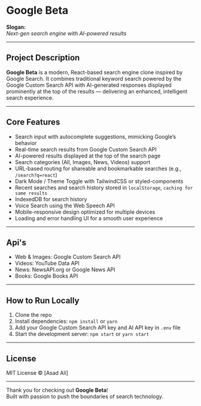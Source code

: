 # Google Beta

**Slogan:**  
_Next-gen search engine with AI-powered results_

---

## Project Description

**Google Beta** is a modern, React-based search engine clone inspired by Google Search. It combines traditional keyword search powered by the Google Custom Search API with AI-generated responses displayed prominently at the top of the results — delivering an enhanced, intelligent search experience.

---

## Core Features

- Search input with autocomplete suggestions, mimicking Google’s behavior
- Real-time search results from Google Custom Search API
- AI-powered results displayed at the top of the search page
- Search categories (All, Images, News, Videos) support
- URL-based routing for shareable and bookmarkable searches (e.g., `/search?q=react`)
- Dark Mode / Theme Toggle with TailwindCSS or styled-components
- Recent searches and search history stored in `localStorage`, `caching for same results`
- IndexedDB for search history
- Voice Search using the Web Speech API
- Mobile-responsive design optimized for multiple devices
- Loading and error handling UI for a smooth user experience

---

## Api's

- Web & Images: Google Custom Search API
- Videos: YouTube Data API
- News: NewsAPI.org or Google News API
- Books: Google Books API

---

## How to Run Locally

1. Clone the repo
2. Install dependencies: `npm install` or `yarn`
3. Add your Google Custom Search API key and AI API key in `.env` file
4. Start the development server: `npm start` or `yarn start`

---

## License

MIT License © [Asad Ali]

---

Thank you for checking out **Google Beta**!  
Built with passion to push the boundaries of search technology.
